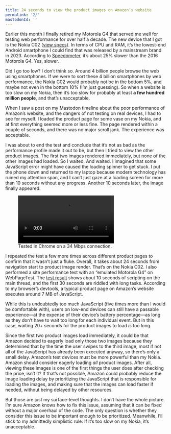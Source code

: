 ```yaml
---
title: 24 seconds to view the product images on Amazon’s website
permalink: '2/'
mastodonId: ''
---
```


Earlier this month I finally retired my Motorola G4 that served me well for testing web performance for over half a decade. The new device that I got is the Nokia C02 ([view specs](https://www.gsmarena.com/nokia_c02-12136.php)). In terms of CPU and RAM, it’s the lowest-end Android smartphone I could find that was released by a mainstream brand in 2023. According to [Speedometer](https://browserbench.org), it’s about 25% slower than the 2016 Motorola G4. Yes, slower.

Did I go too low? I don’t think so. Around 4 billion people browse the web using smartphones. If we were to sort these 4 billion smartphones by web performance, the Nokia C02 would probably not be in the bottom 5%, and maybe not even in the bottom 10% (I’m just guessing). So when a website is too slow on my Nokia, then it’s too slow for probably at least **a few hundred million people**, and that’s unacceptable.

When I saw a post on my Mastodon timeline about the poor performance of Amazon’s website, and the dangers of not testing on real devices, I had to see for myself. I loaded the product page for some vase on my Nokia, and at first everything seemed more or less fine. The page rendered within a couple of seconds, and there was no major scroll jank. The experience was acceptable.

I was about to end the test and conclude that it’s not as bad as the performance profile made it out to be, but then I tried to view the other product images. The first two images rendered immediately, but none of the other images had loaded. So I waited. And waited. I imagined that some JavaScript error might have caused the loading spinner to get stuck. I put the phone down and returned to my laptop because modern technology has ruined my attention span, and I can’t just gaze at a loading screen for more than 10 seconds without any progress. Another 10 seconds later, the image finally appeared.

<figure>
  <video controls src="/media/amazon-24-seconds.mp4"></video>
  <figcaption>Tested in Chrome on a 34 Mbps connection.</figcaption>
</figure>

I repeated the test a few more times across different product pages to confirm that it wasn’t just a fluke. Overall, it takes about 24 seconds from navigation start to product image render. That’s on the Nokia C02. I also performed a site performance test with an “emulated Motorola G4” on WebPageTest. The [test result](https://www.webpagetest.org/result/240130_AiDcSF_EAG/) shows about 10 seconds of scripting on the main thread, and the first 30 seconds are riddled with long tasks. According to my browser’s devtools, a typical product page on Amazon’s website executes around 7 MB of JavaScript.

While this is undoubtedly too much JavaScript (five times more than I would be comfortable with), users on low-end devices can still have a passable experience—at the expense of their device’s battery percentage—as long as they don’t have to wait too long for each individual event. But in this case, waiting 20+ seconds for the product images to load _is_ too long.

Since the first two product images load immediately, it could be that Amazon decided to eagerly load only those two images because they determined that by the time the user swipes to the third image, most if not all of the JavaScript has already been executed anyway, so there’s only a small delay. Amazon’s test devices must be more powerful than my Nokia. Amazon should consider eagerly loading _all_ product images. After all, viewing these images is one of the first things the user does after checking the price, isn’t it? If that’s not possible, Amazon could probably reduce the image loading delay by prioritizing the JavaScript that is responsible for loading the images, and making sure that the images can load faster if needed, without being delayed by other resources.

But those are just my surface-level thoughts. I don’t have the whole picture. I’m sure Amazon knows how to fix this issue, assuming that it can be fixed without a major overhaul of the code. The only question is whether they consider this issue to be important enough to be prioritized. Meanwhile, I’ll stick to my admittedly simplistic rule: If it’s too slow on my Nokia, it’s unacceptable.
